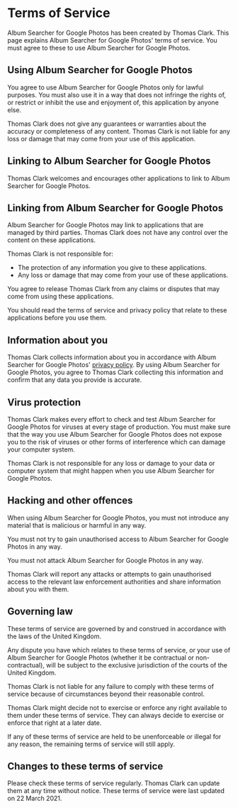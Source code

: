 # Terms of Service

Album Searcher for Google Photos has been created by Thomas Clark. This page explains Album Searcher for Google Photos' terms of service. You must agree to these to use Album Searcher for Google Photos.

## Using Album Searcher for Google Photos

You agree to use Album Searcher for Google Photos only for lawful purposes. You must also use it in a way that does not infringe the rights of, or restrict or inhibit the use and enjoyment of, this application by anyone else.

Thomas Clark does not give any guarantees or warranties about the accuracy or completeness of any content. Thomas Clark is not liable for any loss or damage that may come from your use of this application.

## Linking to Album Searcher for Google Photos

Thomas Clark welcomes and encourages other applications to link to Album Searcher for Google Photos.

## Linking from Album Searcher for Google Photos

Album Searcher for Google Photos may link to applications that are managed by third parties. Thomas Clark does not have any control over the content on these applications.

Thomas Clark is not responsible for:

*   The protection of any information you give to these applications.
*   Any loss or damage that may come from your use of these applications.

You agree to release Thomas Clark from any claims or disputes that may come from using these applications.

You should read the terms of service and privacy policy that relate to these applications before you use them.

## Information about you

Thomas Clark collects information about you in accordance with Album Searcher for Google Photos' [privacy policy](/privacy.md). By using Album Searcher for Google Photos, you agree to Thomas Clark collecting this information and confirm that any data you provide is accurate.

## Virus protection

Thomas Clark makes every effort to check and test Album Searcher for Google Photos for viruses at every stage of production. You must make sure that the way you use Album Searcher for Google Photos does not expose you to the risk of viruses or other forms of interference which can damage your computer system.

Thomas Clark is not responsible for any loss or damage to your data or computer system that might happen when you use Album Searcher for Google Photos.

## Hacking and other offences

When using Album Searcher for Google Photos, you must not introduce any material that is malicious or harmful in any way.

You must not try to gain unauthorised access to Album Searcher for Google Photos in any way.

You must not attack Album Searcher for Google Photos in any way.

Thomas Clark will report any attacks or attempts to gain unauthorised access to the relevant law enforcement authorities and share information about you with them.

## Governing law

These terms of service are governed by and construed in accordance with the laws of the United Kingdom.

Any dispute you have which relates to these terms of service, or your use of Album Searcher for Google Photos (whether it be contractual or non-contractual), will be subject to the exclusive jurisdiction of the courts of the United Kingdom.

Thomas Clark is not liable for any failure to comply with these terms of service because of circumstances beyond their reasonable control.

Thomas Clark might decide not to exercise or enforce any right available to them under these terms of service. They can always decide to exercise or enforce that right at a later date.

If any of these terms of service are held to be unenforceable or illegal for any reason, the remaining terms of service will still apply.

## Changes to these terms of service

Please check these terms of service regularly. Thomas Clark can update them at any time without notice. These terms of service were last updated on 22 March 2021.
